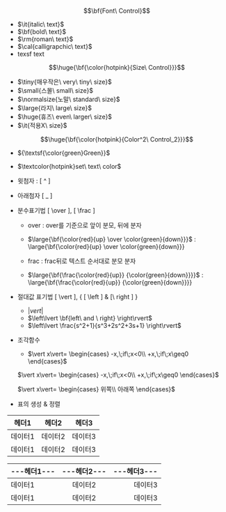$$\bf{Font\ Control}$$

-  $\it{italic\ text}$
-  $\bf{bold\ text}$
-  $\rm{roman\ text}$
-  $\cal{calligrapchic\ text}$
-  $\textsf{texsf \ text}$

$$\huge{\bf{\color{hotpink}{Size\ Control}}}$$

-  $\tiny{매우작은\ very\ tiny\ size}$
-  $\small{스몰\ small\ size}$
-  $\normalsize{노말\ standard\ size}$
-  $\large{라지\ large\ size}$
-  $\huge{휴즈\ even\ larger\ size}$
-  $\it{적용X\ size}$

$$\huge{\bf{\color{hotpink}{Color^2\ Control_2}}}$$

-  ${\textsf{\color{green}Green}}$

-  $\textcolor{hotpink}set\ text\ color$

-  윗첨자 : [ ^ ]
-  아래첨자 [ _ ]
-  분수표기법 [ \over ], [ \frac ]

   -  over : over를 기준으로 앞이 분모, 뒤에 분자
   -  $\large{\bf{\color{red}{up} \over \color{green}{down}}}$ : \large{\bf{\color{red}{up} \over \color{green}{down}}}

   -  frac : frac뒤로 텍스트 순서대로 분모 분자
   -  $\large{\bf{\frac{\color{red}{up}} {\color{green}{down}}}}$ : \large{\bf{\frac{\color{red}{up}} {\color{green}{down}}}}

-  절대값 표기법 [ \vert ], { [ \left ] & [\ right ] }

   -  $\vert vert \vert$
   -  $\left\lvert \bf{left\ and \ right} \right\rvert$
   -  $\left\lvert \frac{s^2+1}{s^3+2s^2+3s+1} \right\rvert$

-  조각함수

   -  $\vert x\vert= \begin{cases} -x,\;if\;x<0\\ +x,\;if\;x\geq0 \end{cases}$

   $\vert x\vert=
     \begin{cases}
     -x,\;if\;x<0\\
     +x,\;if\;x\geq0
     \end{cases}$

   $\vert x\vert=
     \begin{cases}
     위쪽\\
     아래쪽
     \end{cases}$

-  표의 생성 & 정렬

| 헤더1   | 헤더2   | 헤더3   |
| ------- | ------- | ------- |
| 데이터1 | 데이터2 | 데이터3 |
| 데이터1 | 데이터2 | 데이터3 |

| ---헤더1--- | ---헤더2--- | ---헤더3--- |
| :---------- | :---------: | ----------: |
| 데이터1     |   데이터2   |     데이터3 |
| 데이터1     |   데이터2   |     데이터3 |

